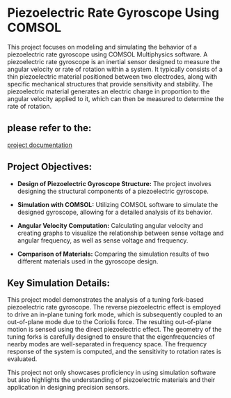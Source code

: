 # Piezoelectric Rate Gyroscope Using COMSOL

This project focuses on modeling and simulating the behavior of a piezoelectric rate gyroscope using COMSOL Multiphysics software. A piezoelectric rate gyroscope is an inertial sensor designed to measure the angular velocity or rate of rotation within a system. It typically consists of a thin piezoelectric material positioned between two electrodes, along with specific mechanical structures that provide sensitivity and stability. The piezoelectric material generates an electric charge in proportion to the angular velocity applied to it, which can then be measured to determine the rate of rotation.

## please refer to the:
[project documentation](https://github.com/CVBhanuPrakash/Piezoelectric_Rate_Gyroscope_Using_COMSOL/blob/main/MSA/GROUP-12.pdf)

## Project Objectives:

- **Design of Piezoelectric Gyroscope Structure:** The project involves designing the structural components of a piezoelectric gyroscope.

- **Simulation with COMSOL:** Utilizing COMSOL software to simulate the designed gyroscope, allowing for a detailed analysis of its behavior.

- **Angular Velocity Computation:** Calculating angular velocity and creating graphs to visualize the relationship between sense voltage and angular frequency, as well as sense voltage and frequency.

- **Comparison of Materials:** Comparing the simulation results of two different materials used in the gyroscope design.

## Key Simulation Details:

This project model demonstrates the analysis of a tuning fork-based piezoelectric rate gyroscope. The reverse piezoelectric effect is employed to drive an in-plane tuning fork mode, which is subsequently coupled to an out-of-plane mode due to the Coriolis force. The resulting out-of-plane motion is sensed using the direct piezoelectric effect. The geometry of the tuning forks is carefully designed to ensure that the eigenfrequencies of nearby modes are well-separated in frequency space. The frequency response of the system is computed, and the sensitivity to rotation rates is evaluated.

This project not only showcases proficiency in using simulation software but also highlights the understanding of piezoelectric materials and their application in designing precision sensors.
